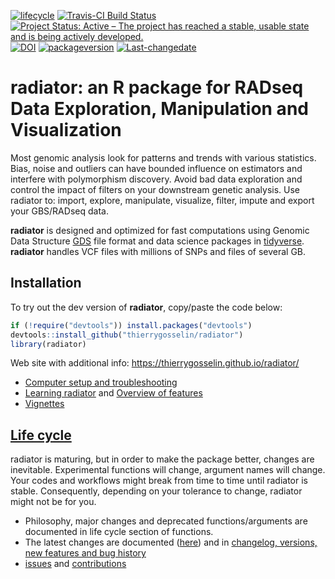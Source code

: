
<!-- badges: start -->

[![lifecycle](https://img.shields.io/badge/lifecycle-maturing-blue.svg)](https://tidyverse.org/lifecycle/#maturing)
[![Travis-CI Build
Status](https://travis-ci.org/thierrygosselin/radiator.svg?branch=master)](https://travis-ci.org/thierrygosselin/radiator)
[![Project Status: Active – The project has reached a stable, usable
state and is being actively
developed.](http://www.repostatus.org/badges/latest/active.svg)](http://www.repostatus.org/#active)
[![DOI](https://zenodo.org/badge/DOI/10.5281/zenodo.3687060.svg)](https://doi.org/10.5281/zenodo.3687060)
[![packageversion](https://img.shields.io/badge/Package%20version-1.1.5-orange.svg)](commits/master)
[![Last-changedate](https://img.shields.io/badge/last%20change-2020--03--10-brightgreen.svg)](/commits/master)
<!-- badges: end -->

# radiator: an R package for RADseq Data Exploration, Manipulation and Visualization

Most genomic analysis look for patterns and trends with various
statistics. Bias, noise and outliers can have bounded influence on
estimators and interfere with polymorphism discovery. Avoid bad data
exploration and control the impact of filters on your downstream genetic
analysis. Use radiator to: import, explore, manipulate, visualize,
filter, impute and export your GBS/RADseq data.

**radiator** is designed and optimized for fast computations using
Genomic Data Structure [GDS](https://github.com/zhengxwen/gdsfmt) file
format and data science packages in
[tidyverse](https://www.tidyverse.org). **radiator** handles VCF files
with millions of SNPs and files of several GB.

## Installation

To try out the dev version of **radiator**, copy/paste the code below:

``` r
if (!require("devtools")) install.packages("devtools")
devtools::install_github("thierrygosselin/radiator")
library(radiator)
```

Web site with additional info:
<https://thierrygosselin.github.io/radiator/>

  - [Computer setup and
    troubleshooting](https://thierrygosselin.github.io/radiator/articles/rad_genomics_computer_setup.html)
  - [Learning
    radiator](https://thierrygosselin.github.io/radiator/articles/get_started.html)
    and [Overview of
    features](https://thierrygosselin.github.io/radiator/articles/get_started.html#overview)
  - [Vignettes](https://thierrygosselin.github.io/radiator/articles/index.html)

## [Life cycle](https://thierrygosselin.github.io/radiator/articles/life_cycle.html)

radiator is maturing, but in order to make the package better, changes
are inevitable. Experimental functions will change, argument names will
change. Your codes and workflows might break from time to time until
radiator is stable. Consequently, depending on your tolerance to change,
radiator might not be for you.

  - Philosophy, major changes and deprecated functions/arguments are
    documented in life cycle section of functions.
  - The latest changes are documented
    ([here](https://thierrygosselin.github.io/radiator/articles/life_cycle.html))
    and in [changelog, versions, new features and bug
    history](https://thierrygosselin.github.io/radiator/news/index.html)
  - [issues](https://github.com/thierrygosselin/radiator/issues/new/choose)
    and
    [contributions](https://github.com/thierrygosselin/radiator/issues/new/choose)
